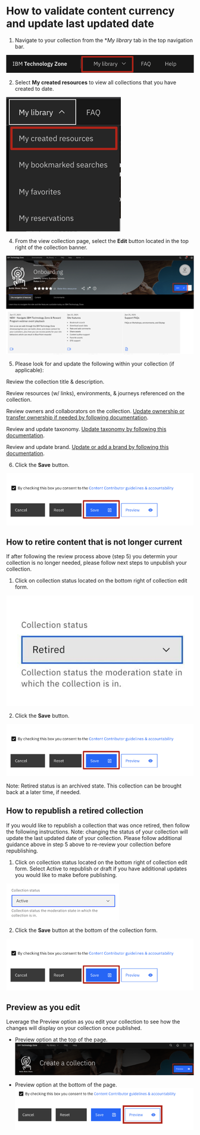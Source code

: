 # How to validate content currency and update last updated date

1. Navigate to your collection from the **My library* tab in the top navigation bar.

![My library](Images/my%20library.png)

2. Select **My created resources** to view all collections that you have created to date.

![My created resources](Images/my%20created%20resources.png)

4. From the view collection page, select the **Edit** button located in the top right of the collection banner. 

![Edit collection](Images/edit-collection.png)

5. Please look for and update the following within your collection (if applicable): 

Review the collection title & description.

Review resources (w/ links), environments, & journeys referenced on the collection.

Review owners and collaborators on the collection. [Update ownership or transfer ownership if needed by following documentation](https://github.com/IBM/itz-support-public/blob/main/IBM-Technology-Zone/IBM-Technology-Zone-Runbooks/transfer-collection.md).

Review and update taxonomy. [Update taxonomy by following this documentation](https://github.com/IBM/itz-support-public/blob/main/IBM-Technology-Zone/IBM-Technology-Zone-Runbooks/product-taxonomy.md#how-to-catalog-the-correct-taxonomy-for-your-collection-on-ibm-technology-zone).

Review and update brand. [Update or add a brand by following this documentation](https://github.com/IBM/itz-support-public/blob/main/IBM-Technology-Zone/IBM-Technology-Zone-Runbooks/product-taxonomy.md#selecting-the-correct-brand).

6. Click the **Save** button. 

![Save changes](Images/save%20the%20collection.png)

## How to retire content that is not longer current

If after following the review process above (step 5) you determin your collection is no longer needed, please follow next steps to unpublish your collection.

1. Click on collection status located on the bottom right of collection edit form. 

![Retire collection](Images/retired.jpg)

2. Click the **Save** button. 

![Save changes](Images/save%20the%20collection.png)

Note: Retired status is an archived state. This collection can be brought back at a later time, if needed. 

## How to republish a retired collection

If you would like to republish a collection that was once retired, then follow the following instructions. Note: changing the status of your collection will update the last updated date of your collection. Please follow additional guidance above in step 5 above to re-review your collection before republishing. 

1. Click on collection status located on the bottom right of collection edit form. Select Active to republish or draft if you have additional updates you would like to make before publishing.

![re-publish collection](Images/activestatus.png)

2. Click the **Save** button at the bottom of the collection form. 

![Save changes](Images/save%20the%20collection.png)


## Preview as you edit

Leverage the Preview option as you edit your collection to see how the changes will display on your collection once published.

* Preview option at the top of the page.
![Preview option at the top of page](Images/preview%20button%20at%20top%20of%20page.png)

* Preview option at the bottom of the page.
![preview option at the bottom of the page](Images/preview%20option%20on%20bottom%20of%20page.png)
